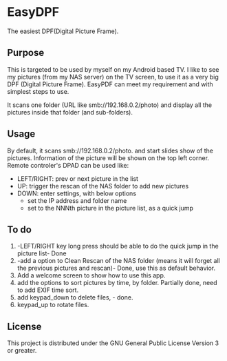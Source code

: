 # EasyDPF
The easiest DPF(Digital Picture Frame).

## Purpose

This is targeted to be used by myself on my Android based TV. I like to see my pictures (from my NAS server) on the TV screen, to use it as a very big DPF (Digital Picture Frame).
EasyPDF can meet my requirement and with simplest steps to use.

It scans one folder (URL like smb://192.168.0.2/photo) and display all the pictures inside that folder (and sub-folders).

## Usage

By default, it scans smb://192.168.0.2/photo. and start slides show of the pictures. Information of the picture will be shown on the top left corner.
Remote controler's DPAD can be used like:
* LEFT/RIGHT: prev or next picture in the list
* UP: trigger the rescan of the NAS folder to add new pictures
* DOWN: enter settings, with below options
	* set the IP address and folder name
	* set to the NNNth picture in the picture list, as a quick jump

## To do

1. -LEFT/RIGHT key long press should be able to do the quick jump in the picture list- Done
2. -add a option to Clean Rescan of the NAS folder (means it will forget all the previous pictures and rescan)- Done, use this as default behavior.
3. Add a welcome screen to show how to use this app.
4. add the options to sort pictures by time, by folder. Partially done, need to add EXIF time sort.
5. add keypad_down to delete files, - done.
6. keypad_up to rotate files.

## License

This project is distributed under the GNU General Public License Version 3 or greater.
